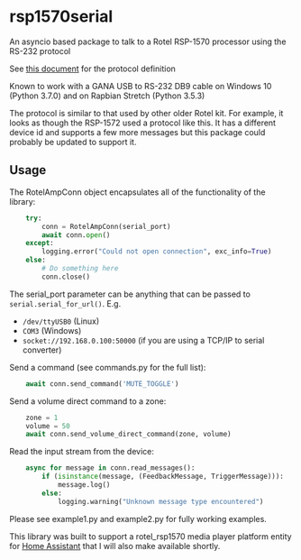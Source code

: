 # rsp1570serial

An asyncio based package to talk to a Rotel RSP-1570 processor using the RS-232 protocol

See [this document](http://www.rotel.com/sites/default/files/product/rs232/RSP1570%20Protocol.pdf) for the protocol definition

Known to work with a GANA USB to RS-232 DB9 cable on Windows 10 (Python 3.7.0) and on Rapbian Stretch (Python 3.5.3)

The protocol is similar to that used by other older Rotel kit.   For example, it looks as though the RSP-1572 used a protocol like this.  It has a different device id and supports a few more messages but this package could probably be updated to support it.

## Usage

The RotelAmpConn object encapsulates all of the functionality of the library:

```python
    try:
        conn = RotelAmpConn(serial_port)
        await conn.open()
    except:
        logging.error("Could not open connection", exc_info=True)
    else:
        # Do something here
        conn.close()
```

The serial_port parameter can be anything that can be passed to `serial.serial_for_url()`.  E.g.

* `/dev/ttyUSB0` (Linux)
* `COM3` (Windows)
* `socket://192.168.0.100:50000` (if you are using a TCP/IP to serial  converter)

Send a command (see commands.py for the full list):

```python
    await conn.send_command('MUTE_TOGGLE')
```

Send a volume direct command to a zone:

```python
    zone = 1
    volume = 50
    await conn.send_volume_direct_command(zone, volume)
```

Read the input stream from the device:

```python
    async for message in conn.read_messages():
        if (isinstance(message, (FeedbackMessage, TriggerMessage))):
            message.log()
        else:
            logging.warning("Unknown message type encountered")
```

Please see example1.py and example2.py for fully working examples.

This library was built to support a rotel_rsp1570 media player platform entity for [Home Assistant](https://www.home-assistant.io/) that I will also make available shortly.